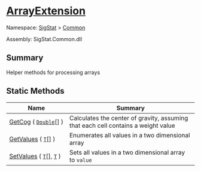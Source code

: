 # [ArrayExtension](./ArrayExtension.md)

Namespace: [SigStat](./) > [Common](./README.md)

Assembly: SigStat.Common.dll

## Summary
Helper methods for processing arrays

## Static Methods

| Name<div><a href="#"><img width=225></a></div> | Summary<div><a href="#"><img width=525></a></div> | 
| --- | --- | 
| [GetCog](./Methods/ArrayExtension--GetCog.md) ( [`Double`](https://docs.microsoft.com/en-us/dotnet/api/System.Double)[] ) | Calculates the center of gravity, assuming that each cell contains  a weight value | 
| [GetValues](./Methods/ArrayExtension--GetValues.md) ( [`T`](./ArrayExtension.md)[] ) | Enumerates all values in a two dimensional array | 
| [SetValues](./Methods/ArrayExtension--SetValues.md) ( [`T`](./ArrayExtension.md)[], [`T`](./ArrayExtension.md) ) | Sets all values in a two dimensional array to `value` | 


